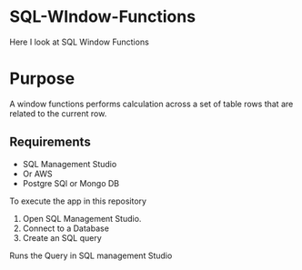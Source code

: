 # SQL-WIndow-Functions

Here I look at SQL Window Functions

# Purpose

A window functions performs calculation across a set of table rows that are related to the current row.

## Requirements
*  SQL Management Studio
*  Or AWS
*  Postgre SQl or Mongo DB
    
To execute the app in this repository

1.   Open SQL Management Studio.
2.   Connect to a Database
3.   Create an SQL query

Runs the Query in SQL management Studio 

